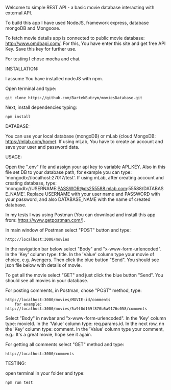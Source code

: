 Welcome to simple REST API - a basic movie database interacting with external API.

To build this app I have used NodeJS, framework express, database mongoDB and Mongoose.

To fetch movie details app is connected to public movie database: http://www.omdbapi.com/. For this, You have enter this site and get free API Key. Save this key for further use.

For testing I chose mocha and chai.

INSTALLATION:

I assume You have installed nodeJS with npm.

Open terminal and type:

    git clone https://github.com/BartekButrym/moviesDatabase.git

Next, install dependencies typing:

    npm install

DATABASE:

You can use your local database (mongoDB) or mLab (cloud MongoDB: https://mlab.com/home). If using mLab, You have to create an account and save your user and password data.

USAGE:

Open the ".env" file and assign your api key to variable API_KEY. Also in this file set DB to your database path, for example you can type: 'mongodb://localhost:27017/test'. If using mLab, after creating account and creating database, type: 'mongodb://USERNAME:PASSWOR@ds255588.mlab.com:55588/DATABASE_NAME'.
Replace USERNAME with your user name and PASSWORD with your password, and also DATABASE_NAME with the name of created database.

In my tests I was using Postman (You can download and install this app from: https://www.getpostman.com/).

In main window of Postman select "POST" button and type:

    http://localhost:3000/movies

In the navigation bar below select "Body" and "x-www-form-urlencoded". In the 'Key' column type: title. In the 'Value' column type your movie of choice, e.g. Avengers. Then click the blue button "Send". You should see json file below with details of movie.

To get all the movie select "GET" and just click the blue button "Send". You should see all movies in your database.

For posting comments, in Postman, chose "POST" method, type:

    http://localhost:3000/movies/MOVIE-id/comments
        for example: http://localhost:3000/movies/5a9f0d169f870b5a9176c058/comments

Select "Body" in navbar and "x-www-form-urlencoded". In the 'Key' column type: movieId. In the 'Value' column type: req.params.id. In the next row, nn the 'Key' column type: comment. In the 'Value' column type your comment, e.g.: It's a great movie, hope see it again.

For getting all comments select "GET" method and type:

    http://localhost:3000/comments

TESTING:

open terminal in your folder and type:

    npm run test